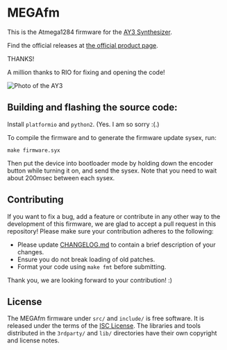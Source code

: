# MEGAfm

This is the Atmega1284 firmware for the [AY3 Synthesizer](https://www.twistedelectrons.com/ay3).

Find the official releases at [the official product page](https://www.twistedelectrons.com/ay3).

THANKS!

A million thanks to RIO for fixing and opening the code!

![Photo of the AY3](https://static.wixstatic.com/media/b8c32b_3ae5c456c0404cf6802aa7ab9bbe1163~mv2.jpeg)

## Building and flashing the source code:

Install `platformio` and `python2`. (Yes. I am so sorry :(.)

To compile the firmware and to generate the firmware update sysex, run:

```
make firmware.syx
```

Then put the device into bootloader mode by holding down the encoder button while turning it on,
and send the sysex. Note that you need to wait about 200msec between each sysex.

## Contributing

If you want to fix a bug, add a feature or contribute in any other way to the development
of this firmware, we are glad to accept a pull request in this repository! Please make sure
your contribution adheres to the following:

- Please update [CHANGELOG.md](CHANGELOG.md) to contain a brief description of your changes.
- Ensure you do not break loading of old patches.
- Format your code using `make fmt` before submitting.

Thank you, we are looking forward to your contribution! :)

## License

The MEGAfm firmware under `src/` and `include/` is free software. It is released under the terms of
the [ISC License](LICENSE.md). The libraries and tools distributed in the `3rdparty/` and `lib/`
directories have their own copyright and license notes.

